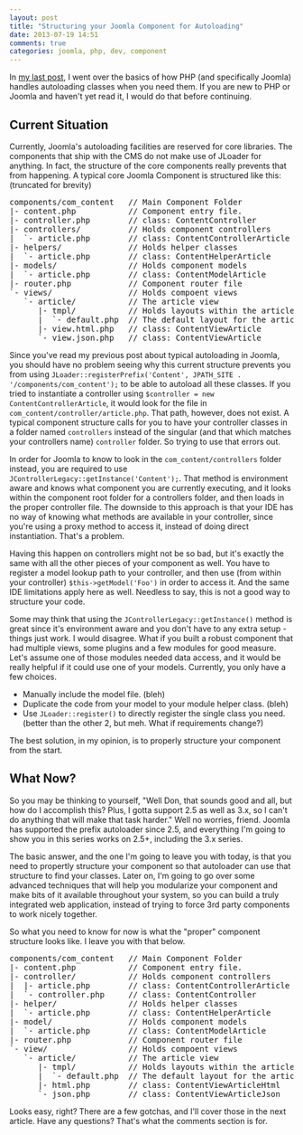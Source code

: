 ```yaml
---
layout: post
title: "Structuring your Joomla Component for Autoloading"
date: 2013-07-19 14:51
comments: true
categories: joomla, php, dev, component
---
```


In [my last post](/php-autoloading-and-joomla/), I went over the basics of how PHP (and specifically Joomla) handles autoloading classes when you need them. If you are new to PHP or Joomla and haven't yet read it, I would do that before continuing.

## Current Situation

Currently, Joomla's autoloading facilities are reserved for core libraries. The components that ship with the CMS do not make use of JLoader for anything. In fact, the structure of the core components really prevents that from happening. A typical core Joomla Component is structured like this: (truncated for brevity)

<pre>
components/com_content   // Main Component Folder
|- content.php           // Component entry file.
|- controller.php        // class: ContentController
|- controllers/          // Holds component controllers
|  `- article.php        // class: ContentControllerArticle
|- helpers/              // Holds helper classes
|  `- article.php        // class: ContentHelperArticle
|- models/               // Holds component models
|  `- article.php        // class: ContentModelArticle
|- router.php            // Component router file
`- views/                // Holds compoent views
   `- article/           // The article view
      |- tmpl/           // Holds layouts within the article view
      |  `- default.php  // The default layout for the article view.
      |- view.html.php   // class: ContentViewArticle
      `- view.json.php   // class: ContentViewArticle
</pre>

Since you've read my previous post about typical autoloading in Joomla, you should have no problem seeing why this current structure prevents you from using `JLoader::registerPrefix('Content', JPATH_SITE . '/components/com_content');` to be able to autoload all these classes. If you tried to instantiate a controller using `$controller = new ContentControllerArticle`, it would look for the file in `com_content/controller/article.php`. That path, however, does not exist. A typical component structure calls for you to have your controller classes in a folder named `controllers` instead of the singular (and that which matches your controllers name) `controller` folder. So trying to use that errors out.

In order for Joomla to know to look in the `com_content/controllers` folder instead, you are required to use `JControllerLegacy::getInstance('Content');`. That method is environment aware and knows what component you are currently executing, and it looks within the component root folder for a controllers folder, and then loads in the proper controller file. The downside to this approach is that your IDE has no way of knowing what methods are available in your controller, since you're using a proxy method to access it, instead of doing direct instantiation. That's a problem.

Having this happen on controllers might not be so bad, but it's exactly the same with all the other pieces of your component as well. You have to register a model lookup path to your controller, and then use (from within your controller) `$this->getModel('Foo')` in order to access it. And the same IDE limitations apply here as well. Needless to say, this is not a good way to structure your code.

Some may think that using the `JControllerLegacy::getInstance()` method is great since it's environment aware and you don't have to any extra setup - things just work. I would disagree. What if you built a robust component that had multiple views, some plugins and a few modules for good measure. Let's assume one of those modules needed data access, and it would be really helpful if it could use one of your models. Currently, you only have a few choices.

- Manually include the model file. (bleh)
- Duplicate the code from your model to your module helper class. (bleh)
- Use `JLoader::register()` to directly register the single class you need. (better than the other 2, but meh. What if requirements change?)

The best solution, in my opinion, is to properly structure your component from the start.

## What Now?

So you may be thinking to yourself, "Well Don, that sounds good and all, but how do I accomplish this? Plus, I gotta support 2.5 as well as 3.x, so I can't do anything that will make that task harder." Well no worries, friend. Joomla has supported the prefix autoloader since 2.5, and everything I'm going to show you in this series works on 2.5+, including the 3.x series.

The basic answer, and the one I'm going to leave you with today, is that you need to propertly structure your component so that autoloader can use that structure to find your classes. Later on, I'm going to go over some advanced techniques that will help you modularize your component and make bits of it available throughout your system, so you can build a truly integrated web application, instead of trying to force 3rd party components to work nicely together.

So what you need to know for now is what the "proper" component structure looks like. I leave you with that below.


<pre>
components/com_content   // Main Component Folder
|- content.php           // Component entry file.
|- controller/           // Holds component controllers
|  |- article.php        // class: ContentControllerArticle
|  `- controller.php     // class: ContentController
|- helper/               // Holds helper classes
|  `- article.php        // class: ContentHelperArticle
|- model/                // Holds component models
|  `- article.php        // class: ContentModelArticle
|- router.php            // Component router file
`- view/                 // Holds compoent views
   `- article/           // The article view
      |- tmpl/           // Holds layouts within the article view
      |  `- default.php  // The default layout for the article view.
      |- html.php        // class: ContentViewArticleHtml
      `- json.php        // class: ContentViewArticleJson
</pre>

Looks easy, right? There are a few gotchas, and I'll cover those in the next article. Have any questions? That's what the comments section is for.
